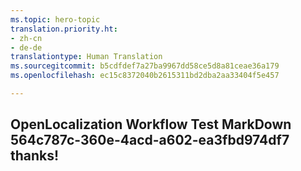 ```yaml
---
ms.topic: hero-topic
translation.priority.ht:
- zh-cn
- de-de
translationtype: Human Translation
ms.sourcegitcommit: b5cdfdef7a27ba9967dd58ce5d8a81ceae36a179
ms.openlocfilehash: ec15c8372040b2615311bd2dba2aa33404f5e457

---
```

## OpenLocalization Workflow Test MarkDown 564c787c-360e-4acd-a602-ea3fbd974df7 thanks!



<!--HONumber=Jul16_HO4-->


